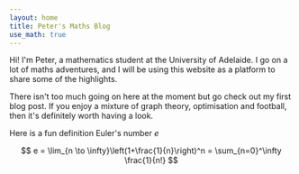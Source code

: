 ```yaml
---
layout: home
title: Peter's Maths Blog
use_math: true
---
```


Hi! I'm Peter, a mathematics student at the University of Adelaide. I go on a lot of maths adventures, and I will be using this website as a platform to share some of the highlights. 

There isn't too much going on here at the moment but go check out my first blog post. If you enjoy a mixture of graph theory, optimisation and football, then it's definitely worth having a look. 

Here is a fun definition Euler's number $e$

$$
e = \lim_{n \to \infty}\left(1+\frac{1}{n}\right)^n = \sum_{n=0}^\infty \frac{1}{n!}
$$
